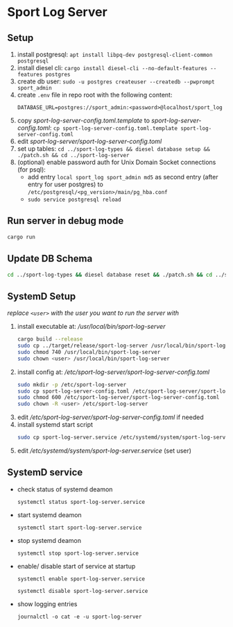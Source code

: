 # Sport Log Server

## Setup

1. install postgresql: `apt install libpq-dev postgresql-client-common postgresql`
1. install diesel cli: `cargo install diesel-cli --no-default-features --features postgres`
1. create db user: `sudo -u postgres createuser --createdb --pwprompt sport_admin`
1. create `.env` file in repo root with the following content:
    ```
    DATABASE_URL=postgres://sport_admin:<password>@localhost/sport_log
    ```
1. copy *sport-log-server-config.toml.template* to *sport-log-server-config.toml*: `cp sport-log-server-config.toml.template sport-log-server-config.toml`
1. edit *sport-log-server/sport-log-server-config.toml*
1. set up tables: `cd ../sport-log-types && diesel database setup && ./patch.sh && cd ../sport-log-server`
1. (optional) enable password auth for Unix Domain Socket connections (for psql): 
    * add entry `local sport_log sport_admin md5` as second entry (after entry for user postgres) to `/etc/postgresql/<pg_version>/main/pg_hba.conf`
    * `sudo service postgresql reload`

## Run server in debug mode

```bash
cargo run
```

## Update DB Schema

```bash
cd ../sport-log-types && diesel database reset && ./patch.sh && cd ../sport-log-server
```

## SystemD Setup

*replace ```<user>``` with the user you want to run the server with*

1. install executable at: */usr/local/bin/sport-log-server*
    ```bash
    cargo build --release
    sudo cp ../target/release/sport-log-server /usr/local/bin/sport-log-server
    sudo chmod 740 /usr/local/bin/sport-log-server
    sudo chown <user> /usr/local/bin/sport-log-server
    ```
1. install config at: */etc/sport-log-server/sport-log-server-config.toml*
    ```bash
    sudo mkdir -p /etc/sport-log-server
    sudo cp sport-log-server-config.toml /etc/sport-log-server/sport-log-server-config.toml
    sudo chmod 600 /etc/sport-log-server/sport-log-server-config.toml
    sudo chown -R <user> /etc/sport-log-server
    ```
1. edit */etc/sport-log-server/sport-log-server-config.toml* if needed
1. install systemd start script
    ```bash
    sudo cp sport-log-server.service /etc/systemd/system/sport-log-server.service
    ```
1. edit */etc/systemd/system/sport-log-server.service* (set user)

## SystemD service

- check status of systemd deamon

    `systemctl status sport-log-server.service`

- start systemd deamon

    `systemctl start sport-log-server.service`

- stop systemd deamon

    `systemctl stop sport-log-server.service`

- enable/ disable start of service at startup

    `systemctl enable sport-log-server.service`

    `systemctl disable sport-log-server.service`

- show logging entries

    `journalctl -o cat -e -u sport-log-server` 
